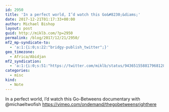 ```yaml
---
id: 2950
title: 'In a perfect world, I’d watch this Go&#8230;&diams;'
date: 2017-12-21T01:17:33+00:00
author: Michael Bishop
layout: post
guid: http://miklb.com/?p=2950
permalink: /blog/2017/12/21/2950/
mf2_mp-syndicate-to:
  - 'a:1:{i:0;s:22:"bridgy-publish_twitter";}'
geo_timezone:
  - Africa/Abidjan
mf2_syndication:
  - 'a:1:{i:0;s:51:"https://twitter.com/miklb/status/943651558817968128";}'
categories:
  - misc
kind:
  - Note
---
```

In a perfect world, I’d watch this Go-Betweens documentary with @michaeltwofish https://vimeo.com/ondemand/thegobetweensrighthere